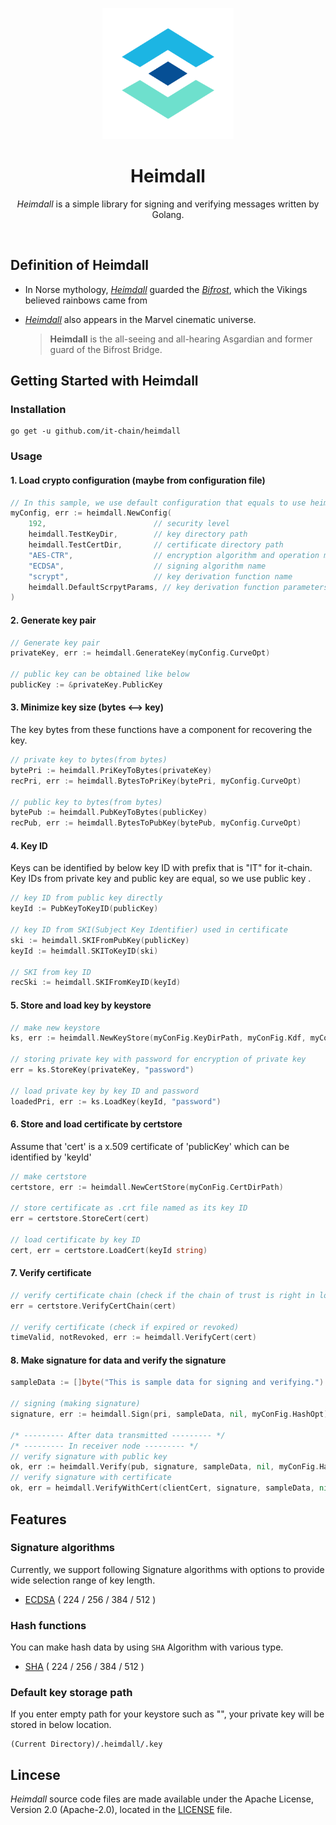 <p align="center"> 
<img src="./logo.png" width="210" height="210" />
</p>

<h1 align="center">Heimdall</h1>

<p align="center"><i>Heimdall</i> is a simple library for signing and verifying messages written by Golang.</p><br>

## Definition of Heimdall

- In Norse mythology, *[Heimdall](https://en.wikipedia.org/wiki/Heimdallr)* guarded the [*Bifrost*](https://en.wikipedia.org/wiki/Bifröst), which the Vikings believed rainbows came from

- *[Heimdall](http://marvelcinematicuniverse.wikia.com/wiki/Heimdall)* also appears in the Marvel cinematic universe.

  > **Heimdall** is the all-seeing and all-hearing Asgardian and former guard of the Bifrost Bridge.



## Getting Started with Heimdall

### Installation

```
go get -u github.com/it-chain/heimdall
```

### Usage

#### 1. Load crypto configuration (maybe from configuration file)

```Go
// In this sample, we use default configuration that equals to use heimdall.NewDefaultConfig()
myConfig, err := heimdall.NewConfig(
    192,                        // security level
    heimdall.TestKeyDir,        // key directory path
    heimdall.TestCertDir,       // certificate directory path
    "AES-CTR",                  // encryption algorithm and operation mode name
    "ECDSA",                    // signing algorithm name
    "scrypt",                   // key derivation function name
    heimdall.DefaultScrpytParams, // key derivation function parameters
)
```

#### 2. Generate key pair

```Go
// Generate key pair
privateKey, err := heimdall.GenerateKey(myConfig.CurveOpt)

// public key can be obtained like below
publicKey := &privateKey.PublicKey
```

#### 3. Minimize key size (bytes <--> key)
The key bytes from these functions have a component for recovering the key.

```Go
// private key to bytes(from bytes)
bytePri := heimdall.PriKeyToBytes(privateKey)
recPri, err := heimdall.BytesToPriKey(bytePri, myConfig.CurveOpt)

// public key to bytes(from bytes)
bytePub := heimdall.PubKeyToBytes(publicKey)
recPub, err := heimdall.BytesToPubKey(bytePub, myConfig.CurveOpt)
```

#### 4. Key ID
Keys can be identified by below key ID with prefix that is "IT" for it-chain. <br>
Key IDs from private key and public key are equal, so we use public key .

```Go
// key ID from public key directly
keyId := PubKeyToKeyID(publicKey)

// key ID from SKI(Subject Key Identifier) used in certificate
ski := heimdall.SKIFromPubKey(publicKey)
keyId := heimdall.SKIToKeyID(ski)

// SKI from key ID
recSki := heimdall.SKIFromKeyID(keyId)
```

#### 5. Store and load key by keystore

```Go
// make new keystore
ks, err := heimdall.NewKeyStore(myConFig.KeyDirPath, myConFig.Kdf, myConFig.KdfParams, myConFig.EncAlgo, myConFig.EncKeyLength)

// storing private key with password for encryption of private key
err = ks.StoreKey(privateKey, "password")

// load private key by key ID and password
loadedPri, err := ks.LoadKey(keyId, "password")
```

#### 6. Store and load certificate by certstore
Assume that 'cert' is a x.509 certificate of 'publicKey' which can be identified by 'keyId'

```Go
// make certstore
certstore, err := heimdall.NewCertStore(myConFig.CertDirPath)

// store certificate as .crt file named as its key ID
err = certstore.StoreCert(cert)

// load certificate by key ID
cert, err = certstore.LoadCert(keyId string)
```

#### 7. Verify certificate

```Go
// verify certificate chain (check if the chain of trust is right in local)
err = certstore.VerifyCertChain(cert)

// verify certificate (check if expired or revoked)
timeValid, notRevoked, err := heimdall.VerifyCert(cert)
```

#### 8. Make signature for data and verify the signature

```Go
sampleData := []byte("This is sample data for signing and verifying.")

// signing (making signature)
signature, err := heimdall.Sign(pri, sampleData, nil, myConFig.HashOpt)

/* --------- After data transmitted --------- */
/* --------- In receiver node --------- */
// verify signature with public key
ok, err := heimdall.Verify(pub, signature, sampleData, nil, myConFig.HashOpt)
// verify signature with certificate
ok, err = heimdall.VerifyWithCert(clientCert, signature, sampleData, nil, myConFig.HashOpt)

```

## Features 

### Signature algorithms

Currently, we support following Signature algorithms with options to provide wide selection range of key length.
- [ECDSA](https://en.wikipedia.org/wiki/ECDSA) ( 224 / 256 / 384 / 512 )

### Hash functions

You can make hash data by using `SHA` Algorithm with various type.
- [SHA](https://en.wikipedia.org/wiki/Secure_Hash_Algorithms) ( 224 / 256 / 384 / 512 )

### Default key storage path
If you enter empty path for your keystore such as "", your private key will be stored in below location.

```
(Current Directory)/.heimdall/.key
```

## Lincese

*Heimdall* source code files are made available under the Apache License, Version 2.0 (Apache-2.0), located in the [LICENSE](LICENSE) file.

